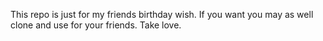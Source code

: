 This repo is just for my friends birthday wish. If you want you may as well clone and use for your friends. Take love.
